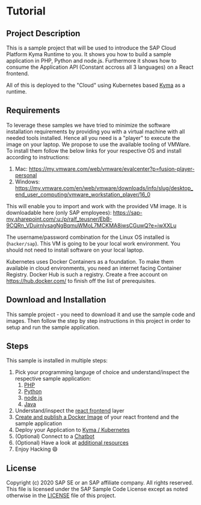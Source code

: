 # Tutorial

## Project Description
This is a sample project that will be used to introduce the SAP Cloud Platform Kyma Runtime to you. It shows you how to build a sample application in PHP, Python and node.js. Furthermore it shows how to consume the Application API (Constant accross all 3 languages) on a React frontend. 

All of this is deployed to the "Cloud" using Kubernetes based [Kyma](https://kyma-project.io/) as a runtime.

## Requirements
To leverage these samples we have tried to minimize the software installation requirements by providing you with a virtual machine with all needed tools installed. Hence all you need is a "player" to execute the image on your laptop. We propose to use the available tooling of VMWare. To install them follow the below links for your respective OS and install according to instructions:

   1. Mac: https://my.vmware.com/web/vmware/evalcenter?p=fusion-player-personal
   2. Windows: https://my.vmware.com/en/web/vmware/downloads/info/slug/desktop_end_user_computing/vmware_workstation_player/16_0
   
This will enable you to import and work with the provided VM image. It is downloadable here (only SAP employees): https://sap-my.sharepoint.com/:u:/p/ralf_teusner/EbB-9CQRn_VDujrnlysagNgBqmuWMoL7MCKMA8jwsCGuwQ?e=iwXXLu

The username/password combination for the Linux OS installed is (`hacker/sap`). This VM is going to be your local work environment. You should not need to install software on your local laptop.

Kubernetes uses Docker Containers as a foundation. To make them available in cloud environments, you need an internet facing Container Registry. Docker Hub is such a registry. Create a free account on https://hub.docker.com/ to finish off the list of prerequisites.



## Download and Installation
This sample project - you need to download it and use the sample code and images. Then follow the step by step instructions in this project in order to setup and run the sample application.

## Steps

This sample is installed in multiple steps:

1. Pick your programming languge of choice and understand/inspect the respective sample application:
    1. [PHP](php/)
    2. [Python](python/)
    3. [node.js](nodejs/)
    4. [Java](java/)
2. Understand/inspect the [react frontend](react/) layer
3. [Create and publish a Docker Image](docker) of your react frontend and the sample application
4. Deploy your Application to [Kyma / Kubernetes](kyma)
5. (Optional) Connect to a [Chatbot](chatbot/) 
6. (Optional) Have a look at [additional resources](additional-resources)
7. Enjoy Hacking :smile:

## License
Copyright (c) 2020 SAP SE or an SAP affiliate company. All rights reserved. 
This file is licensed under the SAP Sample Code License except as noted otherwise in the [LICENSE](LICENSE) file of this project.
 
